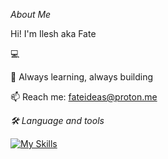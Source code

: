  *About Me*

 Hi! I'm Ilesh aka Fate 

   💻  

   🌱 Always learning, always building 

   📫 Reach me: fateideas@proton.me

 *🛠 Language and tools*
    
   [![My Skills](https://skillicons.dev/icons?i=python,c,mysql)](https://skillicons.dev)

